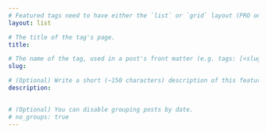 ```yaml
---
# Featured tags need to have either the `list` or `grid` layout (PRO only).
layout: list

# The title of the tag's page.
title: 

# The name of the tag, used in a post's front matter (e.g. tags: [<slug>]).
slug: 

# (Optional) Write a short (~150 characters) description of this featured tag.
description: 
  

# (Optional) You can disable grouping posts by date.
# no_groups: true
---
```

